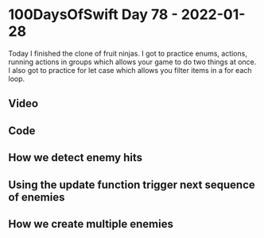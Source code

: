 # 100DaysOfSwift Day 78 - 2022-01-28

Today I finished the clone of fruit ninjas.  I got to practice enums, actions, running actions in groups which allows your game to do two things at once.  I also got to practice for let case which allows you filter items in a for each loop.

## Video

## Code

## How we detect enemy hits

## Using the update function trigger next sequence of enemies

## How we create multiple enemies


